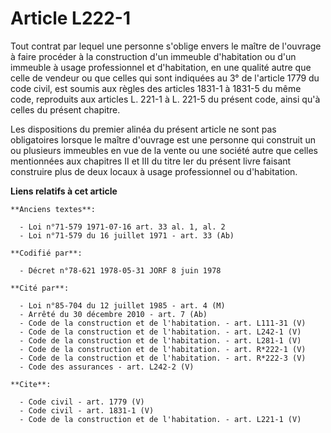# Article L222-1

Tout contrat par lequel une personne s'oblige envers le maître de l'ouvrage à faire procéder à la construction d'un immeuble
d'habitation ou d'un immeuble à usage professionnel et d'habitation, en une qualité autre que celle de vendeur ou que celles
qui sont indiquées au 3° de l'article 1779 du code civil, est soumis aux règles des articles 1831-1 à 1831-5 du même code,
reproduits aux articles L. 221-1 à L. 221-5 du présent code, ainsi qu'à celles du présent chapitre. 

Les dispositions du premier alinéa du présent article ne sont pas obligatoires lorsque le maître d'ouvrage est une personne
qui construit un ou plusieurs immeubles en vue de la vente ou une société autre que celles mentionnées aux chapitres II et
III du titre Ier du présent livre faisant construire plus de deux locaux à usage professionnel ou d'habitation.

**Liens relatifs à cet article**

	**Anciens textes**:

	  - Loi n°71-579 1971-07-16 art. 33 al. 1, al. 2
	  - Loi n°71-579 du 16 juillet 1971 - art. 33 (Ab)

	**Codifié par**:

	  - Décret n°78-621 1978-05-31 JORF 8 juin 1978

	**Cité par**:

	  - Loi n°85-704 du 12 juillet 1985 - art. 4 (M)
	  - Arrêté du 30 décembre 2010 - art. 7 (Ab)
	  - Code de la construction et de l'habitation. - art. L111-31 (V)
	  - Code de la construction et de l'habitation. - art. L242-1 (V)
	  - Code de la construction et de l'habitation. - art. L281-1 (V)
	  - Code de la construction et de l'habitation. - art. R*222-1 (V)
	  - Code de la construction et de l'habitation. - art. R*222-3 (V)
	  - Code des assurances - art. L242-2 (V)

	**Cite**:

	  - Code civil - art. 1779 (V)
	  - Code civil - art. 1831-1 (V)
	  - Code de la construction et de l'habitation. - art. L221-1 (V)

